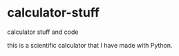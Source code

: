 # calculator-stuff
calculator stuff and code

this is a scientific calculator that I have made with Python. 
